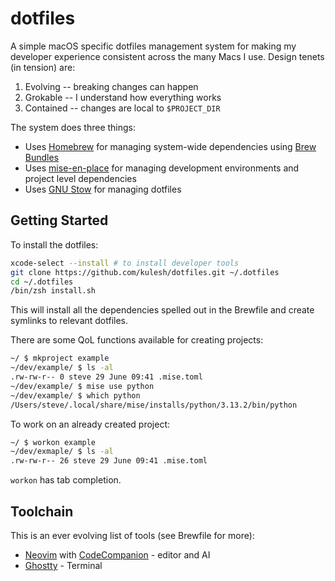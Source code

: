 # dotfiles

A simple macOS specific dotfiles management system for making my developer experience consistent across the many Macs I use. Design tenets (in tension) are:
1. Evolving -- breaking changes can happen
2. Grokable -- I understand how everything works
3. Contained -- changes are local to ``$PROJECT_DIR``

The system does three things:
- Uses [Homebrew](https://brew.sh/) for managing system-wide dependencies using [Brew Bundles](https://docs.brew.sh/Brew-Bundle-and-Brewfile)
- Uses [mise-en-place](https://mise.jdx.dev/) for managing development environments and project level dependencies
- Uses [GNU Stow](https://www.gnu.org/software/stow/) for managing dotfiles

## Getting Started
To install the dotfiles:
```sh
xcode-select --install # to install developer tools
git clone https://github.com/kulesh/dotfiles.git ~/.dotfiles
cd ~/.dotfiles
/bin/zsh install.sh
```
This will install all the dependencies spelled out in the Brewfile and create symlinks to relevant dotfiles.

There are some QoL functions available for creating projects:
```sh
~/ $ mkproject example
~/dev/example/ $ ls -al
.rw-rw-r-- 0 steve 29 June 09:41 .mise.toml
~/dev/example/ $ mise use python
~/dev/example/ $ which python
/Users/steve/.local/share/mise/installs/python/3.13.2/bin/python
```

To work on an already created project:
```sh
~/ $ workon example
~/dev/exmaple/ $ ls -al
.rw-rw-r-- 26 steve 29 June 09:41 .mise.toml
```
``workon`` has tab completion.

## Toolchain
This is an ever evolving list of tools (see Brewfile for more):
* [Neovim](http://neovim.io/) with [CodeCompanion](https://github.com/olimorris/codecompanion.nvim) - editor and AI
* [Ghostty](http://ghostty.org/) - Terminal
